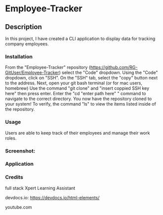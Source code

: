 # Employee-Tracker

## Description
In this project, I have created a CLI application to display data for tracking company employees. 

### Installation
From the "Employee-Tracker" repository (https://github.com/RG-GitUser/Employee-Tracker) select the "Code" dropdown.
Using the "Code" dropdown, click on "SSH".
On the "SSH" tab, select the "copy" button next to the address.
Next, open your git bash terminal (or for mac users, homebrew)
Use the command "git clone" and "insert coppied SSH key here" then press enter.
Enter the "cd "enter path here" " command to navigate to the correct directory.
You now have the repository cloned to your system! To verify, the command "ls" to view the items listed inside of the repository.


### Usage

Users are able to keep track of their employees and manage their work roles. 

### Screenshot: 



### Application


### Credits
full stack Xpert Learning Assistant

devdocs.io: https://devdocs.io/html-elements/

youtube.com

